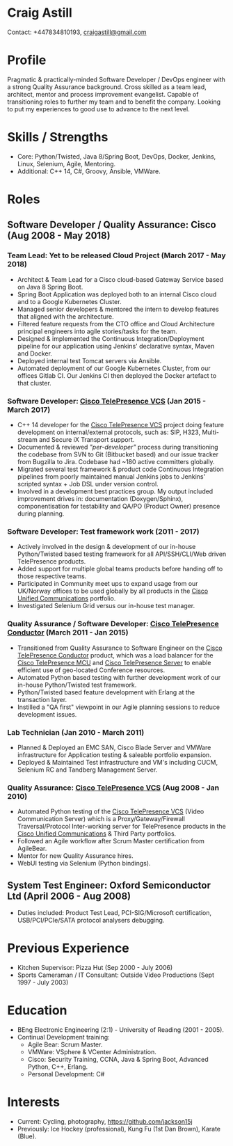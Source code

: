 Craig Astill
============

Contact: +447834810193, craigastill@gmail.com

Profile
=======

Pragmatic & practically-minded Software Developer / DevOps engineer with a
strong Quality Assurance background. Cross skilled as a team lead, architect,
mentor and process improvement evangelist. Capable of transitioning roles to
further my team and to benefit the company. Looking to put my experiences to
good use to advance to the next level.

Skills / Strengths
==================

* Core: Python/Twisted, Java 8/Spring Boot, DevOps, Docker, Jenkins, Linux,
  Selenium, Agile, Mentoring.
* Additional: C++ 14, C#, Groovy, Ansible, VMWare.

Roles
=====

Software Developer / Quality Assurance: Cisco (Aug 2008 - May 2018)
-------------------------------------------------------------------

### Team Lead: Yet to be released Cloud Project (March 2017 - May 2018)

* Architect & Team Lead for a Cisco cloud-based Gateway Service based on Java 8
  Spring Boot.
* Spring Boot Application was deployed both to an internal Cisco cloud and to a
  Google Kubernetes Cluster.
* Managed senior developers & mentored the intern to develop features that
  aligned with the architecture.
* Filtered feature requests from the CTO office and Cloud Architecture
  principal engineers into agile stories/tasks for the team.
* Designed & implemented the Continuous Integration/Deployment pipeline for our
  application using Jenkins' declarative syntax, Maven and Docker.
* Deployed internal test Tomcat servers via Ansible.
* Automated deployment of our Google Kubernetes Cluster, from our offices
  Gitlab CI. Our Jenkins CI then deployed the Docker artefact to that cluster.

### Software Developer: [Cisco TelePresence VCS] (Jan 2015 - March 2017)

* C++ 14 developer for the [Cisco TelePresence VCS] project doing feature
  development on internal/external protocols, such as: SIP, H323, Multi-stream
  and Secure iX Transport support.
* Documented & reviewed _"per-developer"_ process during transitioning the
  codebase from SVN to Git (Bitbucket based) and our issue tracker from
  Bugzilla to Jira. Codebase had ~180 active committers globally.
* Migrated several test framework & product code Continuous Integration
  pipelines from poorly maintained manual Jenkins jobs to Jenkins' scripted
  syntax + Job DSL under version control.
* Involved in a development best practices group. My output included
  improvement drives in: documentation (Doxygen/Sphinx), componentisation for
  testability and QA/PO (Product Owner) presence during planning.

### Software Developer: Test framework work (2011 - 2017)

* Actively involved in the design & development of our in-house Python/Twisted
  based testing framework for all API/SSH/CLI/Web driven TelePresence products.
* Added support for multiple global teams products before handing off to those
  respective teams.
* Participated in Community meet ups to expand usage from our UK/Norway offices
  to be used globally by all products in the [Cisco Unified Communications]
  portfolio.
* Investigated Selenium Grid versus our in-house test manager.

### Quality Assurance / Software Developer: [Cisco TelePresence Conductor] (March 2011 - Jan 2015)

* Transitioned from Quality Assurance to Software Engineer on the
  [Cisco TelePresence Conductor] product, which was a load balancer for the
  [Cisco TelePresence MCU] and [Cisco TelePresence Server] to enable efficient
  use of geo-located Conference resources.
* Automated Python based testing with further development work of our in-house
  Python/Twisted test framework.
* Python/Twisted based feature development with Erlang at the transaction
  layer.
* Instilled a "QA first" viewpoint in our Agile planning sessions to reduce
  development issues.

### Lab Technician (Jan 2010 - March 2011)

* Planned & Deployed an EMC SAN, Cisco Blade Server and VMWare infrastructure
  for Application testing & saleable portfolio expansion.
* Deployed & Maintained Test infrastructure and VM's including CUCM, Selenium
  RC and Tandberg Management Server.

### Quality Assurance: [Cisco TelePresence VCS] (Aug 2008 - Jan 2010)

* Automated Python testing of the [Cisco TelePresence VCS] (Video Communication
  Server) which is a Proxy/Gateway/Firewall Traversal/Protocol Inter-working
  server for TelePresence products in the [Cisco Unified Communications] &
  Third Party portfolios.
* Followed an Agile workflow after Scrum Master certification from AgileBear.
* Mentor for new Quality Assurance hires.
* WebUI testing via Selenium (Python bindings).

System Test Engineer: Oxford Semiconductor Ltd (April 2006 - Aug 2008)
----------------------------------------------------------------------

* Duties included: Product Test Lead, PCI-SIG/Microsoft certification,
  USB/PCI/PCIe/SATA protocol analysers debugging.

Previous Experience
===================

* Kitchen Supervisor: Pizza Hut (Sep 2000 - July 2006)
* Sports Cameraman / IT Consultant: Outside Video Productions (Sept 1997 - July 2003)

Education
=========

* BEng Electronic Engineering (2:1) - University of Reading (2001 - 2005).
* Continual Development training:
  * Agile Bear: Scrum Master.
  * VMWare: VSphere & VCenter Administration.
  * Cisco: Security Training, CCNA, Java & Spring Boot, Advanced Python, C++,
    Erlang.
  * Personal Development: C#

Interests
=========

* Current: Cycling, photography, https://github.com/jackson15j
* Previously: Ice Hockey (professional), Kung Fu (1st Dan Brown), Karate
  (Blue).


[Cisco TelePresence VCS]: https://www.cisco.com/c/en/us/products/unified-communications/telepresence-video-communication-server-vcs/index.html
[Cisco TelePresence Conductor]: https://www.cisco.com/c/en/us/products/conferencing/telepresence-conductor/index.html
[Cisco TelePresence MCU]: https://www.cisco.com/c/en/us/products/conferencing/telepresence-mcu-mse-series/index.html
[Cisco TelePresence Server]: https://www.cisco.com/c/en/us/products/conferencing/telepresence-server/index.html
[Cisco Unified Communications]: https://www.cisco.com/c/en/us/products/unified-communications/index.html

